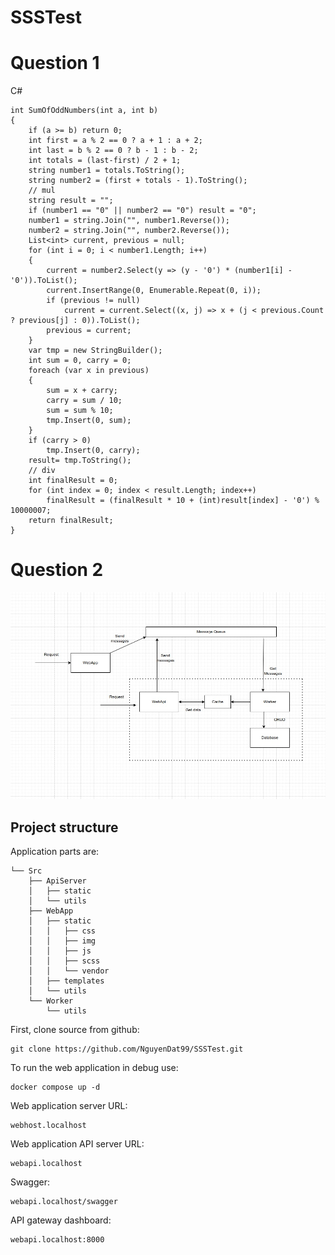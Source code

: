 # SSSTest

# Question 1
C#
```
int SumOfOddNumbers(int a, int b)
{
	if (a >= b) return 0;
	int first = a % 2 == 0 ? a + 1 : a + 2;
	int last = b % 2 == 0 ? b - 1 : b - 2;
	int totals = (last-first) / 2 + 1;
	string number1 = totals.ToString();
	string number2 = (first + totals - 1).ToString();
	// mul
	string result = "";
	if (number1 == "0" || number2 == "0") result = "0";
	number1 = string.Join("", number1.Reverse());
	number2 = string.Join("", number2.Reverse());
	List<int> current, previous = null;
	for (int i = 0; i < number1.Length; i++)
	{
		current = number2.Select(y => (y - '0') * (number1[i] - '0')).ToList();
		current.InsertRange(0, Enumerable.Repeat(0, i));
		if (previous != null)
			current = current.Select((x, j) => x + (j < previous.Count ? previous[j] : 0)).ToList();
		previous = current;
	}
	var tmp = new StringBuilder();
	int sum = 0, carry = 0;
	foreach (var x in previous)
	{
		sum = x + carry;
		carry = sum / 10;
		sum = sum % 10;
		tmp.Insert(0, sum);
	}
	if (carry > 0)
		tmp.Insert(0, carry);
	result= tmp.ToString();
	// div
	int finalResult = 0;
	for (int index = 0; index < result.Length; index++)
		finalResult = (finalResult * 10 + (int)result[index] - '0') % 10000007;
	return finalResult;
}
```

# Question 2

![Architecture](https://github.com/NguyenDat99/SSSTest/blob/main/Src/image.jpg)

Project structure
-----------------

Application parts are:
```
└── Src
    ├── ApiServer
    │   ├── static
    │   └── utils
    ├── WebApp
    │   ├── static
    │   │   ├── css
    │   │   ├── img
    │   │   ├── js
    │   │   ├── scss
    │   │   └── vendor  
    │   ├── templates
    │   └── utils
    └── Worker
        └── utils
```
First, clone source from github:
```
git clone https://github.com/NguyenDat99/SSSTest.git
```

To run the web application in debug use:
```
docker compose up -d
```

Web application server URL:
```
webhost.localhost
```

Web application API server URL:
```
webapi.localhost
```
Swagger:
```
webapi.localhost/swagger
```
API gateway dashboard:
```
webapi.localhost:8000
```
